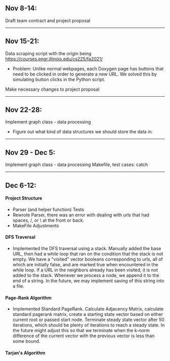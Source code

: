 ## Nov 8-14:

Draft team contract and project proposal

---

## Nov 15-21:

Data scraping script with the origin being https://courses.engr.illinois.edu/cs225/fa2021/

- Problem: Unlike normal webpages, each Doxygen page has buttons that need to be clicked in order to generate a new URL.
  We solved this by simulating button clicks in the Python script.

Make necessary changes to project proposal

---

## Nov 22-28:

Implement graph class - data processing

- Figure out what kind of data structures we should store the data in.

---

## Nov 29 - Dec 5:

Implement graph class - data processing Makefile, test cases: catch

---

## Dec 6-12:

#### Project Structure

- Parser (and helper function) Tests
- Rewrote Parser, there was an error with dealing with urls that had spaces, /, or \ at the front or back.
- MakeFile Adjustments

#### DFS Traversal

- Implemented the DFS traversal using a stack. Manually added the base URL, then had a while loop that ran on the
  condition that the stack is not empty. We have a "visited" vector booleans corresponding to urls, all of which are
  initially false, and are marked true when encountered in the while loop. If a URL in the neighbors already has been
  visited, it is not added to the stack. Whenever we process a node, we append it to the end of a string. In the future,
  we may implement saving of this string into a file.

#### Page-Rank Algorithm

- Implemented Standard PageRank. Calculate Adjacency Matrix, calculate standard pagerank matrix, create a starting state
  vector based on either current root or passed start node. Terminate steady state vector after 50 iterations, which
  should be plenty of iterations to reach a steady state. In the future might adjust this so that we terminate when the
  k-norm difference of the current vector with the previous vector is less than some bound.

#### Tarjan's Algorithm
